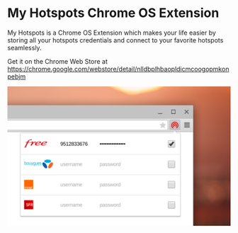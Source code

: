 My Hotspots Chrome OS Extension
===============================

My Hotspots is a Chrome OS Extension which makes your life easier by storing all your hotspots credentials and connect to your favorite hotspots seamlessly.

Get it on the Chrome Web Store at https://chrome.google.com/webstore/detail/nlldbplhbaopldicmcoogopmkonpebjm

<img src="https://raw.githubusercontent.com/beaufortfrancois/my-hotspots-chrome-extension/master/screenshot.png">
